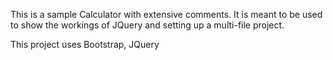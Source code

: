 This is a sample Calculator with extensive comments. It is meant to be used to show the workings of JQuery and setting up a multi-file project.

This project uses Bootstrap, JQuery
